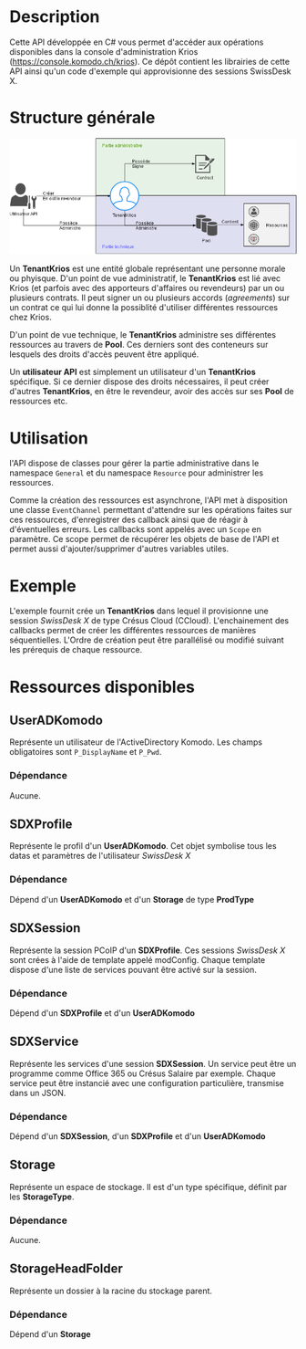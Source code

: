 # Description

Cette API développée en C# vous permet d'accéder aux opérations disponibles dans la console d'administration Krios (https://console.komodo.ch/krios).
Ce dépôt contient les librairies de cette API ainsi qu'un code d'exemple qui approvisionne des 
sessions SwissDesk X.

# Structure générale

![Structure générale](img/img1.png)

Un **TenantKrios** est une entité globale représentant une personne morale ou phyisque. D'un point de vue administratif, le **TenantKrios** est lié avec Krios (et parfois avec des apporteurs d'affaires ou revendeurs) par un ou plusieurs contrats. Il peut signer un ou plusieurs accords (*agreements*) sur un contrat ce qui lui donne la possiblité d'utiliser différentes ressources chez Krios.

D'un point de vue technique, le **TenantKrios** administre ses différentes ressources au travers de **Pool**. Ces derniers sont des conteneurs sur lesquels des droits d'accès peuvent être appliqué. 

Un **utilisateur API** est simplement un utilisateur d'un **TenantKrios** spécifique. Si ce dernier dispose des droits nécessaires, il peut créer d'autres **TenantKrios**, en être le revendeur, avoir des accès sur ses **Pool** de ressources etc.

# Utilisation

l'API dispose de classes pour gérer la partie administrative dans le namespace ```General``` et du namespace ```Resource``` pour administrer les ressources.

Comme la création des ressources est asynchrone, l'API met à disposition une classe ```EventChannel``` permettant d'attendre sur les opérations faites sur ces ressources, d'enregistrer des callback ainsi que de réagir à d'éventuelles erreurs.
Les callbacks sont appelés avec un ```Scope``` en paramètre. Ce scope permet de récupérer les objets de base de l'API et permet aussi d'ajouter/supprimer d'autres variables utiles.

# Exemple

L'exemple fournit crée un **TenantKrios** dans lequel il provisionne une session *SwissDesk X* de type Crésus Cloud (CCloud). L'enchainement des callbacks permet de créer les différentes ressources de manières séquentielles.
L'Ordre de création peut être parallélisé ou modifié suivant les prérequis de chaque ressource.

# Ressources disponibles

## UserADKomodo

Représente un utilisateur de l'ActiveDirectory Komodo. Les champs obligatoires sont ```P_DisplayName``` et ```P_Pwd```.

### Dépendance

Aucune.

## SDXProfile

Représente le profil d'un **UserADKomodo**. Cet objet symbolise tous les datas et paramètres de l'utilisateur *SwissDesk X*

### Dépendance

Dépend d'un **UserADKomodo** et d'un **Storage** de type **ProdType**

## SDXSession

Représente la session PCoIP d'un **SDXProfile**. Ces sessions *SwissDesk X* sont crées à l'aide de template appelé modConfig. Chaque template dispose d'une liste de services pouvant être activé sur la session.

### Dépendance

Dépend d'un **SDXProfile** et d'un **UserADKomodo**

## SDXService

Représente les services d'une session **SDXSession**. Un service peut être un programme comme Office 365 ou Crésus Salaire par exemple. Chaque service peut être instancié avec une configuration particulière, transmise dans un JSON.

### Dépendance

Dépend d'un **SDXSession**, d'un **SDXProfile** et d'un **UserADKomodo**

## Storage

Représente un espace de stockage. Il est d'un type spécifique, définit par les **StorageType**.

### Dépendance

Aucune.

## StorageHeadFolder

Représente un dossier à la racine du stockage parent.

### Dépendance

Dépend d'un **Storage**
